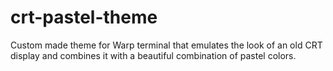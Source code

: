 # crt-pastel-theme
Custom made theme for Warp terminal that emulates the look of an old CRT display and combines it with a beautiful combination of pastel colors. 
